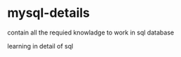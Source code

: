 # mysql-details
contain all the requied knowladge to work in sql database

learning in detail of sql